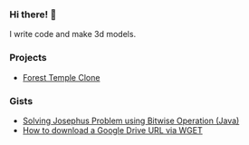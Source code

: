### Hi there! 👋

I write code and make 3d models.

### Projects
  - [Forest Temple Clone](https://www.behance.net/gallery/140375585/Forest-Temple-%28Clone%29)

### Gists
  - [Solving Josephus Problem using Bitwise Operation (Java)](https://gist.github.com/a6y3ap/0b552ac514d6f83a34f44dc3c0301f62)
  - [How to download a Google Drive URL via WGET](https://gist.github.com/a6y3ap/cf8dbe1e88d85d232069d921cc6bf904)
